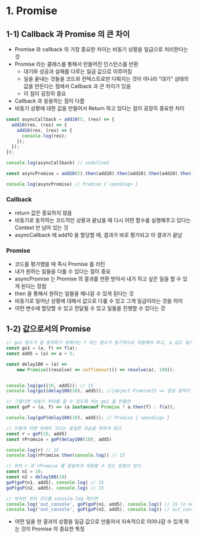 # 1. Promise
## 1-1) Callback 과 Promise 의 큰 차이
- Promise 와 callback 의 가장 중요한 차이는 비동기 상황을 일급으로 처리한다는 것
- Promise 라는 클래스를 통해서 만들어진 인스턴스를 반환
  - 대기와 성공과 실패를 다루는 일급 값으로 이루어짐
  - 일을 끝내는 것들을 코드와 컨텍스트로만 다뤄지는 것이 아니라 "대기" 상태의 값을 만든다는 점에서 Callback 과 큰 차이가 있음
  - 이 점이 굉장히 중요
- Callback 과 응용하는 점이 다름
- 비동기 상황에 대한 값을 만들어서 Return 하고 있다는 점이 굉장히 중요한 차이

```typescript
const asyncCallback = add10(5, (res) => {
  add10(res, (res) => {
    add10(res, (res) => {
      console.log(res);
    });
  });
});

console.log(asyncCallback) // undefined

const asyncPromise = add20(5).then(add20).then(add20).then(add20).then(console.log);

console.log(asyncPromise) // Promise { <pending> }
```
### Callback
- return 값은 중요하지 않음
- 비동기로 동작하는 코드적인 상황과 끝났을 때 다시 어떤 함수를 실행해주고 있다는 Context 만 남아 있는 것
- asyncCallback 에 add10 을 할당할 때, 결과가 바로 평가되고 이 결과가 끝남

### Promise
- 코드를 평가했을 때 즉시 Promise 를 리턴
- 내가 원하는 일들을 다룰 수 있다는 점이 중요
- asyncPromise 는 Promise 의 결과를 반환 받아서 내가 하고 싶은 일을 할 수 있게 된다는 장점
- then 을 통해서 원하는 일들을 해나갈 수 있게 된다는 것
- 비동기로 일어난 상황에 대해서 값으로 다룰 수 있고 그게 일급이라는 것을 의미
- 어떤 변수에 할당할 수 있고 전달될 수 있고 일들을 진행할 수 있다는 것

## 1-2) 값으로서의 Promise
```typescript
// go1 함수가 잘 동작하기 위해서는 f 라는 함수가 동기적으로 작동해야 하고, a 값도 동기적으로 확인할 수 있는 값이어야 한다는 것
const go1 = (a, f) => f(a);
const add5 = (a) => a + 5;

const delay100 = (a) =>
	new Promise((resolve) => setTimeout(() => resolve(a), 100));


console.log(go1(10, add5)); // 15
console.log(go1(delay100(10), add5)); //[object Promise]5 => 정상 동작이 되지 않음

// 그렇다면 비동기 처리를 할 수 있도록 하는 go1 을 만들면
const goP = (a, f) => (a instanceof Promise ? a.then(f) : f(a));

console.log(goP(delay100(10), add5)); // Promise { <pending> }

// 이렇게 되면 아래의 코드는 동일한 모습을 취하게 된다
const r = goP(10, add5) 
const rPromsie = goP(delay100(10), add5)

console.log(r) // 15
console.log(rPromise.then(console.log)) // 15

// 위의 r 과 rPromise 를 동일하게 적용할 수 있는 방법이 있다
const n1 = 10;
const n2 = delay100(10)
goP(goP(n1, add5), console.log) // 15
goP(goP(n2, add5), console.log) // 15 

// 하지만 위의 코드를 console.log 찍으면 
console.log('out_console', goP(goP(n1, add5), console.log)) // 15 \n out_console undefined
console.log('out_console', goP(goP(n2, add5), console.log)) // out_console Promise { <pending> } \n 15
```
- 어떤 일을 한 결과의 상황을 일급 값으로 만들어서 지속적으로 이어나갈 수 있게 하는 것이 Promise 의 중요한 특징
